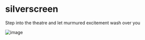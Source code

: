 # silverscreen
Step into the theatre and let murmured excitement wash over you

![image](https://upload.wikimedia.org/wikipedia/commons/thumb/2/25/Grauman%27s_Chinese_Theatre%2C_by_Carol_Highsmith_fixed_%26_straightened.jpg/413px-Grauman%27s_Chinese_Theatre%2C_by_Carol_Highsmith_fixed_%26_straightened.jpg)
